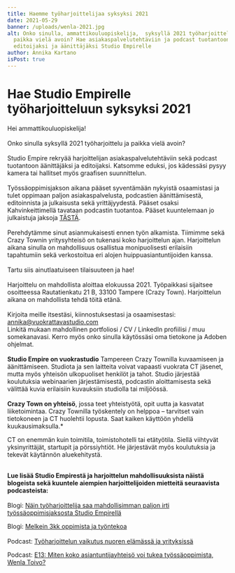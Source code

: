 ```yaml
---
title: Haemme työharjoittelijaa syksyksi 2021
date: 2021-05-29
banner: /uploads/wenla-2021.jpg
alt: Onko sinulla, ammattikouluopiskelija,  syksyllä 2021 työharjoittelu ja
  paikka vielä avoin? Hae asiakaspalvelutehtäviin ja podcast tuotantoon
  editoijaksi ja äänittäjäksi Studio Empirelle
author: Annika Kartano
isPost: true
---
```

# Hae Studio Empirelle työharjoitteluun syksyksi 2021

Hei ammattikouluopiskelija! \
\
Onko sinulla syksyllä 2021 työharjoittelu ja paikka vielä avoin?\
\
Studio Empire rekryää harjoittelijan asiakaspalvelutehtäviin sekä podcast tuotantoon äänittäjäksi ja editoijaksi. Katsomme eduksi, jos kädessäsi pysyy kamera tai hallitset myös graafisen suunnittelun. \
\
Työssäoppimisjakson aikana pääset syventämään nykyistä osaamistasi ja tulet oppimaan paljon asiakaspalvelusta, podcastien äänittämisestä, editoinnista ja julkaisusta sekä yrittäjyydestä. Pääset osaksi Kahvinkeittimellä tavataan podcastin tuotantoa. Pääset kuuntelemaan jo julkaistuja jaksoja [TÄSTÄ](https://anchor.fm/kahvinkeitinpodcast). \
\
Perehdytämme sinut asianmukaisesti ennen työn alkamista. Tiimimme sekä Crazy Townin yritysyhteisö on tukenasi koko harjoittelun ajan. Harjoittelun aikana sinulla on mahdollisuus osallistua monipuolisesti erilaisiin tapahtumiin sekä verkostoitua eri alojen huippuasiantuntijoiden kanssa. \
\
Tartu siis ainutlaatuiseen tilaisuuteen ja hae! \
\
Harjoittelu on mahdollista aloittaa elokuussa 2021. Työpaikkasi sijaitsee osoitteessa Rautatienkatu 21 B, 33100 Tampere (Crazy Town). Harjoittelun aikana on mahdollista tehdä töitä etänä. \
\
Kirjoita meille itsestäsi, kiinnostuksestasi ja osaamisestasi: annika@vuokrattavastudio.com\
Linkitä mukaan mahdollinen portfoliosi / CV / LinkedIn profiilisi / muu somekanavasi. Kerro myös onko sinulla käytössäsi oma tietokone ja Adoben ohjelmat. \
\
**Studio Empire on vuokrastudio** Tampereen Crazy Townilla kuvaamiseen ja äänittämiseen. Studiota ja sen laitteita voivat vapaasti vuokrata CT jäsenet, mutta myös yhteisön ulkopuoliset henkilöt ja tahot. Studio järjestää koulutuksia webinaarien järjestämisestä, podcastin aloittamisesta sekä välittää kuvia erilaisiin kuvauksiin studiolla tai miljöössä.\
\
**Crazy Town on yhteisö**, jossa teet yhteistyötä, opit uutta ja kasvatat liiketoimintaa. Crazy Townilla työskentely on helppoa – tarvitset vain tietokoneen ja CT huolehtii lopusta. Saat kaiken käyttöön yhdellä kuukausimaksulla.*

CT on enemmän kuin toimitila, toimistohotelli tai etätyötila. Siellä viihtyvät yksinyrittäjät, startupit ja pörssiyhtiöt. He järjestävät myös koulutuksia ja tekevät käytännön aluekehitystä.

\
**Lue lisää Studio Empirestä ja harjoittelun mahdollisuuksista näistä blogeista sekä kuuntele aiempien harjoittelijoiden mietteitä seuraavista podcasteista:** \
\
Blogi: [Näin työharjoittelija saa mahdollisimman paljon irti työssäoppimisjaksosta Studio Empirellä](https://vuokrattavastudio.com/blogi/2021-04-17_nain-tyoharjoittelija-saa-mahdollisimman-paljon-irti-tyossaoppimisjaksosta-studio-empirella/)

Blogi: [Melkein 3kk oppimista ja työntekoa](https://vuokrattavastudio.com/blogi/2021-03-19_melkein-3kk-oppimista-ja-tyontekoa/)\
\
Podcast: [Työharjoittelun vaikutus nuoren elämässä ja yrityksissä](https://open.spotify.com/episode/3iYSkS1jSvnyRPioEObVBQ?si=ywup1uvcRkiTu5Gy90pakQ)

Podcast: [E13: Miten koko asiantuntijayhteisö voi tukea työssäoppimista, Wenla Toivo?](https://anchor.fm/kahvinkeitinpodcast/episodes/E13-Miten-koko-asiantuntijayhteis-voi-tukea-tyssoppimista--Wenla-Toivo-e1195jb)